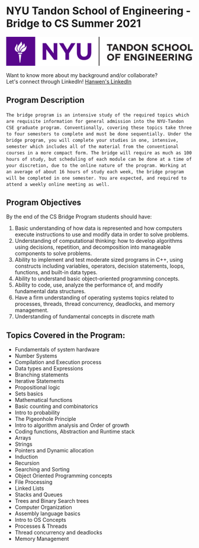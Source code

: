 #  NYU Tandon School of Engineering - Bridge to CS Summer 2021

![NYU Tandon School of Engineering Logo](nyu_logo.jpg "NYU Tandon School of Engineering Logo Bridge to CS Spring 2021")

Want to know more about my background and/or collaborate?\
Let's connect through LinkedIn! [Hanwen's LinkedIn](https://www.linkedin.com/in/hanwenzhang123)

## Program Description

`The bridge program is an intensive study of the required topics which are requisite information for general admission into the NYU-Tandon CSE graduate program. Conventionally, covering these topics take three to four semesters to complete and must be done sequentially. Under the bridge program, you will complete your studies in one, intensive, semester which includes all of the material from the conventional courses in a more compact form. The bridge will require as much as 100 hours of study, but scheduling of each module can be done at a time of your discretion, due to the online nature of the program. Working at an average of about 16 hours of study each week, the bridge program will be completed in one semester. You are expected, and required to attend a weekly online meeting as well.`

## Program Objectives

By the end of the CS Bridge Program students should have:
1. Basic understanding of how data is represented and how computers execute instructions
to use and modify data in order to solve problems.
2. Understanding of computational thinking: how to develop algorithms using decisions,
repetition, and decomposition into manageable components to solve problems.
3. Ability to implement and test moderate sized programs in C++, using constructs including variables, operators, decision statements, loops, functions, and built-in data
types.
4. Ability to understand basic object-oriented programming concepts.
5. Ability to code, use, analyze the performance of, and modify fundamental data structures.
6. Have a firm understanding of operating systems topics related to processes, threads,
thread concurrency, deadlocks, and memory management.
7. Understanding of fundamental concepts in discrete math

## Topics Covered in the Program:

* Fundamentals of system hardware
* Number Systems
* Compilation and Execution process
* Data types and Expressions
* Branching statements
* Iterative Statements
* Propositional logic
* Sets basics
* Mathematical functions
* Basic counting and combinatorics
* Intro to probability
* The Pigeonhole Principle
* Intro to algorithm analysis and Order of growth
* Coding functions, Abstraction and Runtime stack
* Arrays
* Strings
* Pointers and Dynamic allocation
* Induction
* Recursion
* Searching and Sorting
* Object Oriented Programming concepts
* File Processing
* Linked Lists
* Stacks and Queues
* Trees and Binary Search trees
* Computer Organization
* Assembly language basics
* Intro to OS Concepts
* Processes & Threads
* Thread concurrency and deadlocks
* Memory Management
 
